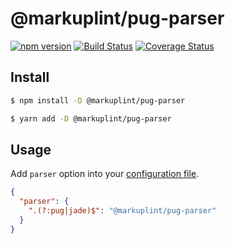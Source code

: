 # @markuplint/pug-parser

[![npm version](https://badge.fury.io/js/%40markuplint%2Fpug-parser.svg)](https://www.npmjs.com/package/@markuplint/pug-parser)
[![Build Status](https://travis-ci.org/markuplint/markuplint.svg?branch=main)](https://travis-ci.org/markuplint/markuplint)
[![Coverage Status](https://coveralls.io/repos/github/markuplint/markuplint/badge.svg?branch=main)](https://coveralls.io/github/markuplint/markuplint?branch=main)

## Install

```sh
$ npm install -D @markuplint/pug-parser

$ yarn add -D @markuplint/pug-parser
```

## Usage

Add `parser` option into your [configuration file](https://markuplint.dev/configuration#parser).

```json
{
  "parser": {
    ".(?:pug|jade)$": "@markuplint/pug-parser"
  }
}
```
